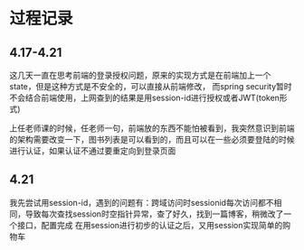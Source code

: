 # 过程记录

## 4.17-4.21
这几天一直在思考前端的登录授权问题，原来的实现方式是在前端加上一个state，但是这种方式是不安全的，可以直接从前端修改，
而spring security暂时不会结合前端使用，上网查到的结果是用session-id进行授权或者JWT(token形式)

上任老师课的时候，任老师一句，前端放的东西不能怕被看到，我突然意识到前端的架构需要改变一下，图书列表是可以看到的，而且可以在一些必须要登陆的时候进行认证，如果认证不通过要重定向到登录页面

## 4.21
我先尝试用session-id，遇到的问题有：跨域访问时sessionid每次访问都不相同，导致每次查找session时空指针异常，查了好久，找到一篇博客，稍微改了一个接口，配置完成
在用session进行初步的认证之后，又用session实现简单的购物车